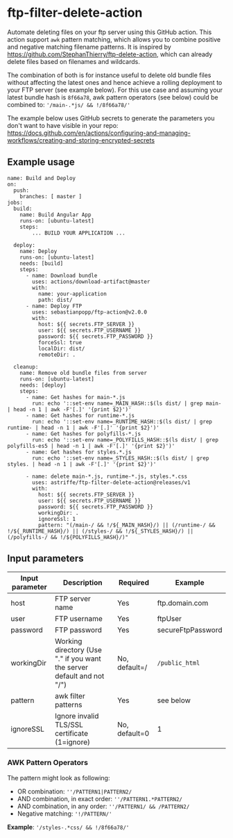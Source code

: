 # ftp-filter-delete-action
Automate deleting files on your ftp server using this GitHub action. This action support `awk` pattern matching, which allows you to combine positive and negative matching filename patterns. It is inspired by https://github.com/StephanThierry/ftp-delete-action, which can already delete files based on filenames and wildcards. 

The combination of both is for instance useful to delete old bundle files without affecting the latest ones and hence achieve a rolling deployment to your FTP server (see example below). For this use case and assuming your latest bundle hash is `8f66a78`, awk pattern operators (see below) could be combined to: `'/main-.*js/ && !/8f66a78/'`

The example below uses GitHub secrets to generate the parameters you don't want to have visible in your repo: https://docs.github.com/en/actions/configuring-and-managing-workflows/creating-and-storing-encrypted-secrets  

## Example usage

```
name: Build and Deploy
on:
  push:
    branches: [ master ]
jobs:
  build:
    name: Build Angular App
    runs-on: [ubuntu-latest]
    steps:
        ... BUILD YOUR APPLICATION ...

  deploy:
    name: Deploy
    runs-on: [ubuntu-latest]
    needs: [build]
    steps:
      - name: Download bundle
        uses: actions/download-artifact@master
        with:
          name: your-application
          path: dist/
      - name: Deploy FTP
        uses: sebastianpopp/ftp-action@v2.0.0
        with:
          host: ${{ secrets.FTP_SERVER }}
          user: ${{ secrets.FTP_USERNAME }}
          password: ${{ secrets.FTP_PASSWORD }}
          forceSsl: true
          localDir: dist/
          remoteDir: .

  cleanup:
    name: Remove old bundle files from server
    runs-on: [ubuntu-latest]
    needs: [deploy]
    steps:
      - name: Get hashes for main-*.js
        run: echo '::set-env name=_MAIN_HASH::$(ls dist/ | grep main- | head -n 1 | awk -F'[.]' '{print $2}')'
      - name: Get hashes for runtime-*.js
        run: echo '::set-env name=_RUNTIME_HASH::$(ls dist/ | grep runtime- | head -n 1 | awk -F'[.]' '{print $2}')'
      - name: Get hashes for polyfills-*.js
        run: echo '::set-env name=_POLYFILLS_HASH::$(ls dist/ | grep polyfills-es5 | head -n 1 | awk -F'[.]' '{print $2}')'
      - name: Get hashes for styles.*.js
        run: echo '::set-env name=_STYLES_HASH::$(ls dist/ | grep styles. | head -n 1 | awk -F'[.]' '{print $2}')'

      - name: delete main-*.js, runtime-*.js, styles.*.css
        uses: astriffe/ftp-filter-delete-action@releases/v1
        with:
          host: ${{ secrets.FTP_SERVER }}
          user: ${{ secrets.FTP_USERNAME }}
          password: ${{ secrets.FTP_PASSWORD }}
          workingDir: .
          ignoreSsl: 1
          pattern: "(/main-/ && !/${_MAIN_HASH}/) || (/runtime-/ && !/${_RUNTIME_HASH}/) || (/styles-/ && !/${_STYLES_HASH}/) || (/polyfills-/ && !/${POLYFILLS_HASH}/)"
```

## Input parameters

Input parameter | Description | Required | Example
--- | --- | --- | ---
host | FTP server name | Yes | ftp.domain.com
user | FTP username | Yes | ftpUser
password | FTP password | Yes | secureFtpPassword
workingDir | Working directory (Use "." if you want the server default and not "/") | No, default=/ | `/public_html`
pattern | awk filter patterns | Yes | see below
ignoreSSL | Ignore invalid TLS/SSL certificate (1=ignore)  | No, default=0 | 1

### AWK Pattern Operators
The pattern might look as following:
* OR combination: `''/PATTERN1|PATTERN2/`
* AND combination, in exact order: `''/PATTERN1.*PATTERN2/`
* AND combination, in any order: `''/PATTERN1/ && /PATTERN2/`
* Negative matching: `'!/PATTERN/'`

**Example**: ``'/styles-.*css/ && !/8f66a78/'`` 